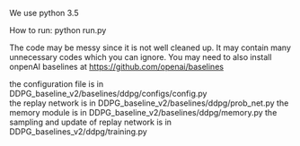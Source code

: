 We use python 3.5

How to run: python run.py

The code may be messy since it is not well cleaned up.
It may contain many unnecessary codes which you can ignore.
You may need to also install onpenAI baselines at https://github.com/openai/baselines

the configuration file is in DDPG_baseline_v2/baselines/ddpg/configs/config.py  
the replay network is in DDPG_baseline_v2/baselines/ddpg/prob_net.py
the memory module is in DDPG_baseline_v2/baselines/ddpg/memory.py
the sampling and update of replay network is in DDPG_baselines_v2/ddpg/training.py
